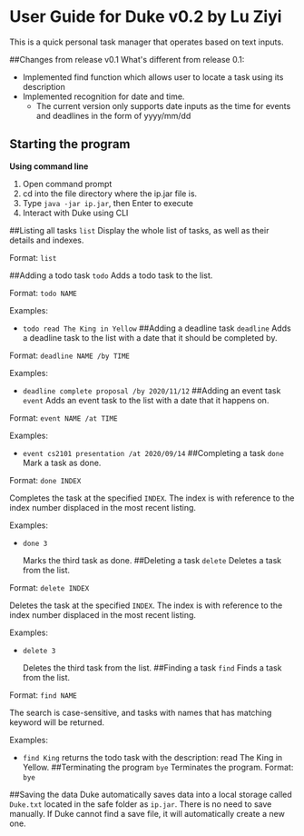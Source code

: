 # User Guide for Duke v0.2 by Lu Ziyi

This is a quick personal task manager that operates based on text inputs.

##Changes from release v0.1
What's different from release 0.1:
* Implemented find function which allows user to locate a task using its description
* Implemented recognition for date and time.
  * The current version only supports date inputs as the time for events and deadlines in the form of yyyy/mm/dd

## Starting the program

**Using command line**
1. Open command prompt
1. cd into the file directory where the ip.jar file is.
1. Type `java -jar ip.jar`, then Enter to execute
1. Interact with Duke using CLI

##Listing all tasks `list`
Display the whole list of tasks, as well as their details and indexes.

Format: `list`

##Adding a todo task `todo`
Adds a todo task to the list.

Format: `todo NAME`

Examples: 

* `todo read The King in Yellow`
##Adding a deadline task `deadline`
Adds a deadline task to the list with a date that it should be completed by.

Format: `deadline NAME /by TIME`

Examples:

* `deadline complete proposal /by 2020/11/12`
##Adding an event task `event`
Adds an event task to the list with a date that it happens on.

Format: `event NAME /at TIME`

Examples:

* `event cs2101 presentation /at 2020/09/14`
##Completing a task `done`
Mark a task as done.

Format: `done INDEX` 

Completes the task at the specified `INDEX`. The index is with reference to the index number displaced in the most recent listing.

Examples:

* `done 3`

  Marks the third task as done.
##Deleting a task `delete`
Deletes a task from the list.

Format: `delete INDEX`

Deletes the task at the specified `INDEX`. The index is with reference to the index number displaced in the most recent listing.

Examples:

* `delete 3` 

  Deletes the third task from the list.
##Finding a task `find`
Finds a task from the list.

Format: `find NAME`

The search is case-sensitive, and tasks with names that has matching keyword will be returned.

Examples:

* `find King`
  returns the todo task with the description: read The King in Yellow.
##Terminating the program `bye`
Terminates the program.
Format: `bye`

##Saving the data
Duke automatically saves data into a local storage called `Duke.txt` located in the safe folder as `ip.jar`. 
There is no need to save manually.
If Duke cannot find a save file, it will automatically create a new one.